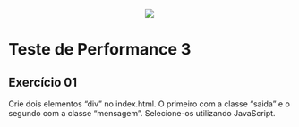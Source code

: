 <p align="center">
  <img src="https://www.infnet.edu.br/infnet/wp-content/themes/infnet.homepage//assets/img/LogoInfnetRodape.png"/>
</p>

# Teste de Performance 3

## Exercício 01

Crie dois elementos “div” no index.html. O primeiro com a classe “saida” e o segundo com a classe “mensagem”. Selecione-os utilizando JavaScript.